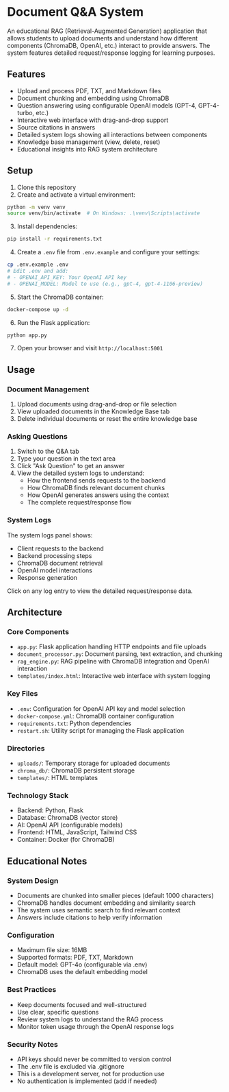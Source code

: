 # Document Q&A System

An educational RAG (Retrieval-Augmented Generation) application that allows students to upload documents and understand how different components (ChromaDB, OpenAI, etc.) interact to provide answers. The system features detailed request/response logging for learning purposes.

## Features

- Upload and process PDF, TXT, and Markdown files
- Document chunking and embedding using ChromaDB
- Question answering using configurable OpenAI models (GPT-4, GPT-4-turbo, etc.)
- Interactive web interface with drag-and-drop support
- Source citations in answers
- Detailed system logs showing all interactions between components
- Knowledge base management (view, delete, reset)
- Educational insights into RAG system architecture

## Setup

1. Clone this repository
2. Create and activate a virtual environment:
```bash
python -m venv venv
source venv/bin/activate  # On Windows: .\venv\Scripts\activate
```

3. Install dependencies:
```bash
pip install -r requirements.txt
```

4. Create a `.env` file from `.env.example` and configure your settings:
```bash
cp .env.example .env
# Edit .env and add:
# - OPENAI_API_KEY: Your OpenAI API key
# - OPENAI_MODEL: Model to use (e.g., gpt-4, gpt-4-1106-preview)
```

5. Start the ChromaDB container:
```bash
docker-compose up -d
```

6. Run the Flask application:
```bash
python app.py
```

7. Open your browser and visit `http://localhost:5001`

## Usage

### Document Management
1. Upload documents using drag-and-drop or file selection
2. View uploaded documents in the Knowledge Base tab
3. Delete individual documents or reset the entire knowledge base

### Asking Questions
1. Switch to the Q&A tab
2. Type your question in the text area
3. Click "Ask Question" to get an answer
4. View the detailed system logs to understand:
   - How the frontend sends requests to the backend
   - How ChromaDB finds relevant document chunks
   - How OpenAI generates answers using the context
   - The complete request/response flow

### System Logs
The system logs panel shows:
- Client requests to the backend
- Backend processing steps
- ChromaDB document retrieval
- OpenAI model interactions
- Response generation

Click on any log entry to view the detailed request/response data.

## Architecture

### Core Components
- `app.py`: Flask application handling HTTP endpoints and file uploads
- `document_processor.py`: Document parsing, text extraction, and chunking
- `rag_engine.py`: RAG pipeline with ChromaDB integration and OpenAI interaction
- `templates/index.html`: Interactive web interface with system logging

### Key Files
- `.env`: Configuration for OpenAI API key and model selection
- `docker-compose.yml`: ChromaDB container configuration
- `requirements.txt`: Python dependencies
- `restart.sh`: Utility script for managing the Flask application

### Directories
- `uploads/`: Temporary storage for uploaded documents
- `chroma_db/`: ChromaDB persistent storage
- `templates/`: HTML templates

### Technology Stack
- Backend: Python, Flask
- Database: ChromaDB (vector store)
- AI: OpenAI API (configurable models)
- Frontend: HTML, JavaScript, Tailwind CSS
- Container: Docker (for ChromaDB)

## Educational Notes

### System Design
- Documents are chunked into smaller pieces (default 1000 characters)
- ChromaDB handles document embedding and similarity search
- The system uses semantic search to find relevant context
- Answers include citations to help verify information

### Configuration
- Maximum file size: 16MB
- Supported formats: PDF, TXT, Markdown
- Default model: GPT-4o (configurable via .env)
- ChromaDB uses the default embedding model

### Best Practices
- Keep documents focused and well-structured
- Use clear, specific questions
- Review system logs to understand the RAG process
- Monitor token usage through the OpenAI response logs

### Security Notes
- API keys should never be committed to version control
- The .env file is excluded via .gitignore
- This is a development server, not for production use
- No authentication is implemented (add if needed)
